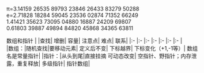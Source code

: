 π=3.14159 26535 89793 23846 26433 83279 50288  
e=2.71828 18284 59045 23536 02874 71352 66249  
  1.41421 35623 73095 04880 16887 24209 69807  
  0.61803 39887 49894 84820 45868 34365 63811  
  
数组和指针
|     |查找|  增删|                 容量|      注意点|                          难点|               联系|
|:-             |:-                  |:-                  |:-          |:-            |:-            |:-            |        
|数组：|随机查找|要移动元素|  定义后不变|  下标越界|                        下标变化（+1,-1等）|  数组名是常量指针|
|指针：|从头到尾|直接挂摘          可动态改变|   空指针、野指针；内存泄露，重复释放|  多级指针|            指针数组|
